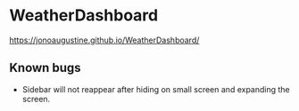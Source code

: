 # WeatherDashboard

https://jonoaugustine.github.io/WeatherDashboard/

## Known bugs

- Sidebar will not reappear after hiding on small screen and expanding the screen.
